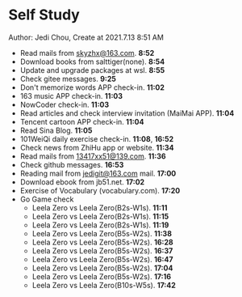 # Self Study

Author: Jedi Chou, Create at 2021.7.13 8:51 AM

* Read mails from skyzhx@163.com. **8:52**
* Download books from salttiger(none). **8:54**
* Update and upgrade packages at wsl. **8:55**
* Check gitee messages. **9:25**
* Don't memorize words APP check-in. **11:02**
* 163 music APP check-in. **11:03**
* NowCoder check-in. **11:03**
* Read articles and check interview invitation (MaiMai APP). **11:04**
* Tencent cartoon APP check-in. **11:04**
* Read Sina Blog. **11:05**
* 101WeiQi daily exercise check-in. **11:08**, **16:52**
* Check news from ZhiHu app or website. **11:34**
* Read mails from 13417xx51@139.com. **11:36**
* Check github messages. **16:53**
* Reading mail from jedigit@163.com mail. **17:00**
* Download ebook from jb51.net. **17:02**
* Exercise of Vocabulary (vocabulary.com). **17:20**
* Go Game check
  * Leela Zero vs Leela Zero(B2s-W1s). **11:11**
  * Leela Zero vs Leela Zero(B2s-W1s). **11:15**
  * Leela Zero vs Leela Zero(B2s-W1s). **11:19**
  * Leela Zero vs Leela Zero(B5s-W2s). **11:38**
  * Leela Zero vs Leela Zero(B5s-W2s). **16:28**
  * Leela Zero vs Leela Zero(B5s-W2s). **16:37**
  * Leela Zero vs Leela Zero(B5s-W2s). **16:47**
  * Leela Zero vs Leela Zero(B5s-W2s). **17:04**
  * Leela Zero vs Leela Zero(B5s-W2s). **17:16**
  * Leela Zero vs Leela Zero(B10s-W5s). **17:42**
